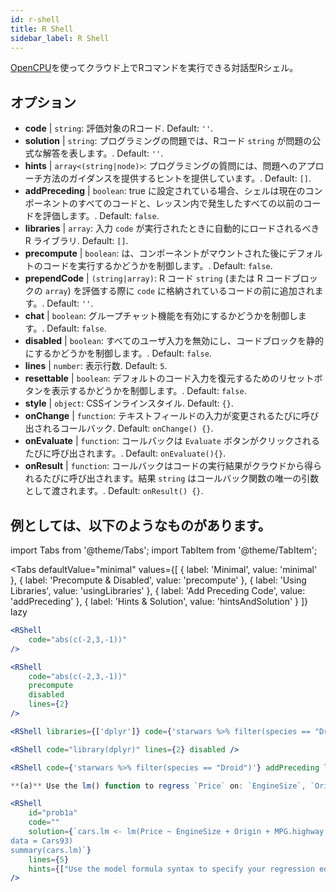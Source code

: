 ```yaml
---
id: r-shell
title: R Shell
sidebar_label: R Shell
---
```


[OpenCPU](https://www.opencpu.org/)を使ってクラウド上でRコマンドを実行できる対話型Rシェル。

## オプション

* __code__ | `string`: 評価対象のRコード. Default: `''`.
* __solution__ | `string`: プログラミングの問題では、Rコード `string` が問題の公式な解答を表します。. Default: `''`.
* __hints__ | `array<(string|node)>`: プログラミングの質問には、問題へのアプローチ方法のガイダンスを提供するヒントを提供しています。. Default: `[]`.
* __addPreceding__ | `boolean`: true に設定されている場合、シェルは現在のコンポーネントのすべてのコードと、レッスン内で発生したすべての以前のコードを評価します。. Default: `false`.
* __libraries__ | `array`: 入力 `code` が実行されたときに自動的にロードされるべき R ライブラリ. Default: `[]`.
* __precompute__ | `boolean`: は、コンポーネントがマウントされた後にデフォルトのコードを実行するかどうかを制御します。. Default: `false`.
* __prependCode__ | `(string|array)`: R コード `string` (または R コードブロックの `array`) を評価する際に `code` に格納されているコードの前に追加されます。. Default: `''`.
* __chat__ | `boolean`: グループチャット機能を有効にするかどうかを制御します。. Default: `false`.
* __disabled__ | `boolean`: すべてのユーザ入力を無効にし、コードブロックを静的にするかどうかを制御します。. Default: `false`.
* __lines__ | `number`: 表示行数. Default: `5`.
* __resettable__ | `boolean`: デフォルトのコード入力を復元するためのリセットボタンを表示するかどうかを制御します。. Default: `false`.
* __style__ | `object`: CSSインラインスタイル. Default: `{}`.
* __onChange__ | `function`: テキストフィールドの入力が変更されるたびに呼び出されるコールバック. Default: `onChange() {}`.
* __onEvaluate__ | `function`: コールバックは `Evaluate` ボタンがクリックされるたびに呼び出されます。. Default: `onEvaluate(){}`.
* __onResult__ | `function`: コールバックはコードの実行結果がクラウドから得られるたびに呼び出されます。結果 `string` はコールバック関数の唯一の引数として渡されます。. Default: `onResult() {}`.


## 例としては、以下のようなものがあります。

import Tabs from '@theme/Tabs';
import TabItem from '@theme/TabItem';

<Tabs
    defaultValue="minimal"
    values={[
        { label: 'Minimal', value: 'minimal' },
        { label: 'Precompute & Disabled', value: 'precompute' },
        { label: 'Using Libraries', value: 'usingLibraries' },
        { label: 'Add Preceding Code', value: 'addPreceding' },
        { label: 'Hints & Solution', value: 'hintsAndSolution' }
    ]}
    lazy
>

<TabItem value="minimal" >

```jsx live
<RShell
    code="abs(c(-2,3,-1))"
/>
```

</TabItem>

<TabItem value="precompute" >

```jsx live
<RShell
    code="abs(c(-2,3,-1))"
    precompute
    disabled
    lines={2}
/>
```

</TabItem>

<TabItem value="usingLibraries" >

```jsx live
<RShell libraries={['dplyr']} code={'starwars %>% filter(species == "Droid")'} lines={2} />
```

</TabItem>

<TabItem value="addPreceding" >

```jsx live
<RShell code="library(dplyr)" lines={2} disabled />

<RShell code={'starwars %>% filter(species == "Droid")'} addPreceding lines={2} />
```

</TabItem>

<TabItem value="hintsAndSolution" >

```jsx live
**(a)** Use the lm() function to regress `Price` on: `EngineSize`, `Origin`, `MPG.highway`, `MPG.city` and `Horsepower`.

<RShell 
    id="prob1a"
    code="" 
    solution={`cars.lm <- lm(Price ~ EngineSize + Origin + MPG.highway + MPG.city + Horsepower,
data = Cars93)
summary(cars.lm)`} 
    lines={5} 
    hints={["Use the model formula syntax to specify your regression equation. Type ?formula if you don't remember how formulas work.","You can use the summary() function to retrieve a detailed regression output for a lm object"]}
/>
```

</TabItem>

</Tabs>
